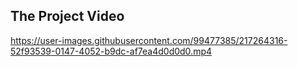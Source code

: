## The Project Video




https://user-images.githubusercontent.com/99477385/217264316-52f93539-0147-4052-b9dc-af7ea4d0d0d0.mp4

